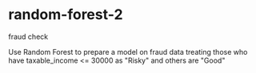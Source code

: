 # random-forest-2
fraud check


Use Random Forest to prepare a model on fraud data 
treating those who have taxable_income <= 30000 as "Risky" and others are "Good"
